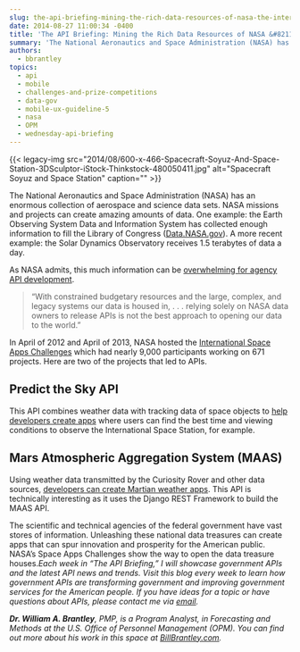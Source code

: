 ```yaml
---
slug: the-api-briefing-mining-the-rich-data-resources-of-nasa-the-international-space-apps-challenges
date: 2014-08-27 11:00:34 -0400
title: 'The API Briefing: Mining the Rich Data Resources of NASA &#8211; The International Space Apps Challenges'
summary: 'The National Aeronautics and Space Administration (NASA) has an enormous collection of aerospace and science data sets. NASA missions and projects can create amazing amounts of data. One example: the Earth Observing System Data and Information System has collected enough information to fill the Library of Congress (Data.NASA.gov). A more recent example: the Solar Dynamics'
authors:
  - bbrantley
topics:
  - api
  - mobile
  - challenges-and-prize-competitions
  - data-gov
  - mobile-ux-guideline-5
  - nasa
  - OPM
  - wednesday-api-briefing
---
```


{{< legacy-img src="2014/08/600-x-466-Spacecraft-Soyuz-And-Space-Station-3DSculptor-iStock-Thinkstock-480050411.jpg" alt="Spacecraft Soyuz and Space Station" caption="" >}} 

The National Aeronautics and Space Administration (NASA) has an enormous collection of aerospace and science data sets. NASA missions and projects can create amazing amounts of data. One example: the Earth Observing System Data and Information System has collected enough information to fill the Library of Congress (<a href="http://data.nasa.gov/about/" target="_blank">Data.NASA.gov</a>). A more recent example: the Solar Dynamics Observatory receives 1.5 terabytes of data a day.

As NASA admits, this much information can be <a href="http://open.nasa.gov/developer/" target="_blank">overwhelming for agency API development</a>.

> “With constrained budgetary resources and the large, complex, and legacy systems our data is housed in, . . . relying solely on NASA data owners to release APIs is not the best approach to opening our data to the world.”

In April of 2012 and April of 2013, NASA hosted the <a href="https://2014.spaceappschallenge.org/" target="_blank">International Space Apps Challenges</a> which had nearly 9,000 participants working on 671 projects. Here are two of the projects that led to APIs.

## Predict the Sky API

This API combines weather data with tracking data of space objects to <a href="http://predictthesky.org/" target="_blank">help developers create apps</a> where users can find the best time and viewing conditions to observe the International Space Station, for example.

## Mars Atmospheric Aggregation System (MAAS)

Using weather data transmitted by the Curiosity Rover and other data sources, <a href="http://marsweather.ingenology.com/" target="_blank">developers can create Martian weather apps</a>. This API is technically interesting as it uses the Django REST Framework to build the MAAS API.

The scientific and technical agencies of the federal government have vast stores of information. Unleashing these national data treasures can create apps that can spur innovation and prosperity for the American public. NASA’s Space Apps Challenges show the way to open the data treasure houses._Each week in “The API Briefing,” I will showcase government APIs and the latest API news and trends. Visit this blog every week to learn how government APIs are transforming government and improving government services for the American people. If you have ideas for a topic or have questions about APIs, please contact me via_ [_email_](mailto:%20William.Brantley@opm.gov)_._

**_Dr. William A. Brantley_**_, PMP, is a Program Analyst, in Forecasting and Methods at the U.S. Office of Personnel Management (OPM). You can find out more about his work in this space at_ [_BillBrantley.com_](http://billbrantley.com/)_._

<div class="copyIcon copy0">
</div>

<div class="pasteIcon paste0">
</div>

<div class="notifyIcon">
</div>

<div class="copyIcon copy0">
</div>

<div class="pasteIcon paste0">
</div>

<div class="notifyIcon">
</div>
